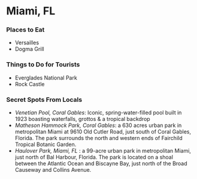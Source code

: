 # Miami, FL

### Places to Eat
- Versailles
- Dogma Grill

### Things to Do for Tourists
- Everglades National Park
- Rock Castle

### Secret Spots From Locals
- *Venetian Pool, Coral Gables*: Iconic, spring-water-filled pool built in 1923 boasting waterfalls, grottos & a tropical backdrop
- *Matheson Hammock Park, Coral Gables*: a 630 acres urban park in metropolitan Miami at 9610 Old Cutler Road, just south of Coral Gables, Florida. The park surrounds the north and western ends of Fairchild Tropical Botanic Garden.
- *Haulover Park, Miami, FL* : a 99-acre urban park in metropolitan Miami, just north of Bal Harbour, Florida. The park is located on a shoal between the Atlantic Ocean and Biscayne Bay, just north of the Broad Causeway and Collins Avenue.

